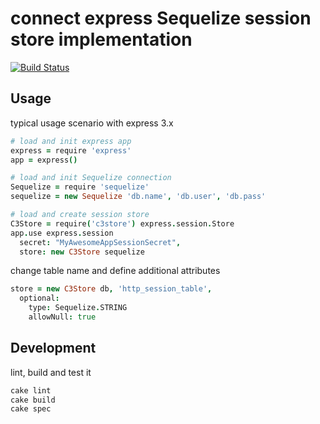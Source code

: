 # connect express Sequelize session store implementation

[![Build Status](https://travis-ci.org/dgf/c3store.png)](https://travis-ci.org/dgf/c3store/)

## Usage

typical usage scenario with express 3.x

```coffeescript
# load and init express app
express = require 'express'
app = express()

# load and init Sequelize connection
Sequelize = require 'sequelize'
sequelize = new Sequelize 'db.name', 'db.user', 'db.pass'

# load and create session store
C3Store = require('c3store') express.session.Store
app.use express.session
  secret: "MyAwesomeAppSessionSecret",
  store: new C3Store sequelize
```

change table name and define additional attributes

```coffeescript
store = new C3Store db, 'http_session_table',
  optional:
    type: Sequelize.STRING
    allowNull: true
```

## Development

lint, build and test it

```sh
cake lint
cake build
cake spec
```
